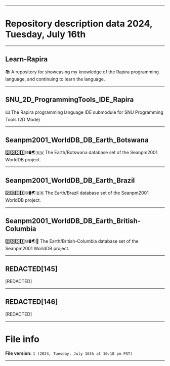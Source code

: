 
***

# Repository description data 2024, Tuesday, July 16th

---

## Learn-Rapira

📚️ A repository for showcasing my knowledge of the Rapira programming language, and continuing to learn the language. 

---

## SNU_2D_ProgrammingTools_IDE_Rapira

⌨️ The Rapira programming language IDE submodule for SNU Programming Tools (2D Mode)

---

## Seanpm2001_WorldDB_DB_Earth_Botswana

2️⃣️0️⃣️0️⃣️1️⃣️🌐️🛢️🌏️🇧🇼️ The Earth/Botswana database set of the Seanpm2001 WorldDB project.

---

## Seanpm2001_WorldDB_DB_Earth_Brazil

2️⃣️0️⃣️0️⃣️1️⃣️🌐️🛢️🌏️🇧🇷️ The Earth/Brazil database set of the Seanpm2001 WorldDB project.

---

## Seanpm2001_WorldDB_DB_Earth_British-Columbia

2️⃣️0️⃣️0️⃣️1️⃣️🌐️🛢️🌏️🏴󠁣󠁡󠁢󠁣󠁿 The Earth/British-Columbia database set of the Seanpm2001 WorldDB project.

---

## REDACTED[145]

[REDACTED]

---

## REDACTED[146]

[REDACTED]

***

# File info

**File version:** `1 (2024, Tuesday, July 16th at 10:18 pm PST)`

***


